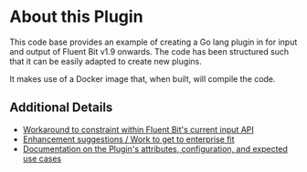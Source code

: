 # About this Plugin

This code base provides an example of creating a Go lang plugin in for input and output of Fluent Bit v1.9 onwards.  The code has been structured such that it can be easily adapted to create new plugins.

It makes use of a Docker image that, when built, will compile the code.



## Additional Details

- [Workaround to constraint within Fluent Bit's current input API](./po-plugin-input-constraint.md)
- [Enhancement suggestions / Work to get to enterprise fit](./enhancements.md)
- [Documentation on the Plugin's attributes, configuration, and expected use cases](./src/README.md)
